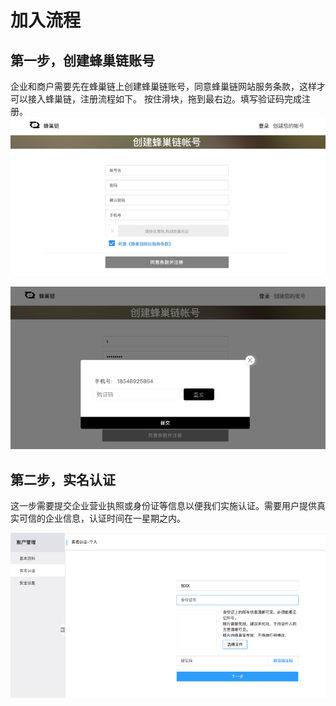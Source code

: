 # 加入流程

## 第一步，创建蜂巢链账号
企业和商户需要先在蜂巢链上创建蜂巢链账号，同意蜂巢链网站服务条款，这样才可以接入蜂巢链，注册流程如下。
按住滑块，拖到最右边。填写验证码完成注册。
![img](../img/1.png)  

![img](../img/2.png)


##  第二步，实名认证
这一步需要提交企业营业执照或身份证等信息以便我们实施认证。需要用户提供真实可信的企业信息，认证时间在一星期之内。

![img](../img/3.png)
